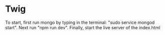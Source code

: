 # Twig
To start, first run mongo by typing in the terminal: "sudo service mongod start".
Next run "npm run dev".
Finally, start the live server of the index.html
